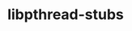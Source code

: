 ---
title: "libpthread-stubs"
layout: cache
categories: [package, develop-2023-08-13]
meta: {"versions": ["0.4"], "compilers": ["gcc@=11.1.0", "gcc@=11.3.0", "gcc@=7.3.1"], "oss": ["amzn2", "ubuntu20.04", "ubuntu22.04"], "platforms": ["linux"], "targets": ["aarch64", "neoverse_n1", "ppc64le", "x86_64_v3"], "stacks": ["aws-isc", "aws-isc-aarch64", "data-vis-sdk", "e4s", "e4s-power", "gpu-tests", "ml-linux-x86_64-rocm", "root"], "num_specs": 6, "num_specs_by_stack": {"aws-isc-aarch64": 2, "root": 6, "aws-isc": 1, "e4s-power": 1, "gpu-tests": 1, "e4s": 1, "data-vis-sdk": 1, "ml-linux-x86_64-rocm": 1}}
spec_details: [{"hash": "vu5ob32uqhkub6ily7z7h4mdl3yokv5w", "compiler": "gcc@=7.3.1", "versions": ["0.4"], "os": "amzn2", "platform": "linux", "target": "aarch64", "variants": ["build_system=autotools"], "stacks": ["aws-isc-aarch64", "root"], "size": "-", "tarball": "https://binaries.spack.io/releases/develop-2023-08-13/build_cache/linux-amzn2-aarch64/gcc-7.3.1/libpthread-stubs-0.4/linux-amzn2-aarch64-gcc-7.3.1-libpthread-stubs-0.4-vu5ob32uqhkub6ily7z7h4mdl3yokv5w.spack"}, {"hash": "muscjachqbusw4e7bracld4w7llyc6x7", "compiler": "gcc@=7.3.1", "versions": ["0.4"], "os": "amzn2", "platform": "linux", "target": "neoverse_n1", "variants": ["build_system=autotools"], "stacks": ["aws-isc-aarch64", "root"], "size": "-", "tarball": "https://binaries.spack.io/releases/develop-2023-08-13/build_cache/linux-amzn2-neoverse_n1/gcc-7.3.1/libpthread-stubs-0.4/linux-amzn2-neoverse_n1-gcc-7.3.1-libpthread-stubs-0.4-muscjachqbusw4e7bracld4w7llyc6x7.spack"}, {"hash": "hdljtwrdbywtisnfpvdktmmeqg5sel2p", "compiler": "gcc@=7.3.1", "versions": ["0.4"], "os": "amzn2", "platform": "linux", "target": "x86_64_v3", "variants": ["build_system=autotools"], "stacks": ["root", "aws-isc"], "size": "-", "tarball": "https://binaries.spack.io/releases/develop-2023-08-13/build_cache/linux-amzn2-x86_64_v3/gcc-7.3.1/libpthread-stubs-0.4/linux-amzn2-x86_64_v3-gcc-7.3.1-libpthread-stubs-0.4-hdljtwrdbywtisnfpvdktmmeqg5sel2p.spack"}, {"hash": "ow5m2ldge5sczrbv2e4jx6sq2k52pnxa", "compiler": "gcc@=11.1.0", "versions": ["0.4"], "os": "ubuntu20.04", "platform": "linux", "target": "ppc64le", "variants": ["build_system=autotools"], "stacks": ["e4s-power", "root"], "size": "-", "tarball": "https://binaries.spack.io/releases/develop-2023-08-13/build_cache/linux-ubuntu20.04-ppc64le/gcc-11.1.0/libpthread-stubs-0.4/linux-ubuntu20.04-ppc64le-gcc-11.1.0-libpthread-stubs-0.4-ow5m2ldge5sczrbv2e4jx6sq2k52pnxa.spack"}, {"hash": "qr3sztezirtixtnqkioievgoc2wdlmqc", "compiler": "gcc@=11.1.0", "versions": ["0.4"], "os": "ubuntu20.04", "platform": "linux", "target": "x86_64_v3", "variants": ["build_system=autotools"], "stacks": ["gpu-tests", "e4s", "data-vis-sdk", "root"], "size": "-", "tarball": "https://binaries.spack.io/releases/develop-2023-08-13/build_cache/linux-ubuntu20.04-x86_64_v3/gcc-11.1.0/libpthread-stubs-0.4/linux-ubuntu20.04-x86_64_v3-gcc-11.1.0-libpthread-stubs-0.4-qr3sztezirtixtnqkioievgoc2wdlmqc.spack"}, {"hash": "4k6fhcoq3dztf5kyxlwgyrjc2k2lh4ve", "compiler": "gcc@=11.3.0", "versions": ["0.4"], "os": "ubuntu22.04", "platform": "linux", "target": "x86_64_v3", "variants": ["build_system=autotools"], "stacks": ["ml-linux-x86_64-rocm", "root"], "size": "-", "tarball": "https://binaries.spack.io/releases/develop-2023-08-13/build_cache/linux-ubuntu22.04-x86_64_v3/gcc-11.3.0/libpthread-stubs-0.4/linux-ubuntu22.04-x86_64_v3-gcc-11.3.0-libpthread-stubs-0.4-4k6fhcoq3dztf5kyxlwgyrjc2k2lh4ve.spack"}]
---